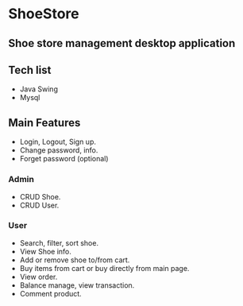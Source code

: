 # ShoeStore
## Shoe store management desktop application

## Tech list
* Java Swing
* Mysql

## Main Features
* Login, Logout, Sign up.
* Change password, info.
* Forget password (optional)
### Admin
* CRUD Shoe.
* CRUD User.
### User
* Search, filter, sort shoe.
* View Shoe info.
* Add or remove shoe to/from cart.
* Buy items from cart or buy directly from main page.
* View order.
* Balance manage, view transaction.
* Comment product.
